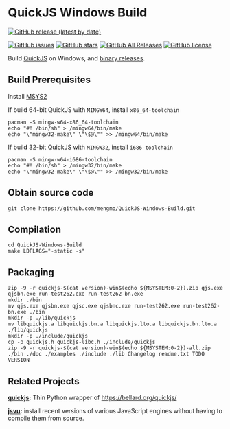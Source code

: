 # QuickJS Windows Build

[![GitHub release (latest by date)](https://img.shields.io/github/v/release/mengmo/QuickJS-Windows-Build?logo=github)](https://github.com/mengmo/QuickJS-Windows-Build/releases)

[![GitHub issues](https://img.shields.io/github/issues/mengmo/QuickJS-Windows-Build?logo=github)](https://github.com/mengmo/QuickJS-Windows-Build/issues)
[![GitHub stars](https://img.shields.io/github/stars/mengmo/QuickJS-Windows-Build?logo=github)](https://github.com/mengmo/QuickJS-Windows-Build/stargazers)
[![GitHub All Releases](https://img.shields.io/github/downloads/mengmo/QuickJS-Windows-Build/total?logo=github)](https://github.com/mengmo/QuickJS-Windows-Build/releases)
[![GitHub license](https://img.shields.io/github/license/mengmo/QuickJS-Windows-Build?logo=open-source-initiative)](https://github.com/mengmo/QuickJS-Windows-Build/blob/master/LICENSE)

Build [QuickJS](https://bellard.org/quickjs/) on Windows, and [binary releases](https://github.com/mengmo/QuickJS-Windows-Build/releases).

## Build Prerequisites
Install [MSYS2](http://www.msys2.org/)

If build 64-bit QuickJS with `MINGW64`, install `x86_64-toolchain`
```
pacman -S mingw-w64-x86_64-toolchain
echo "#! /bin/sh" > /mingw64/bin/make
echo "\"mingw32-make\" \"\$@\"" >> /mingw64/bin/make
```

If build 32-bit QuickJS with `MINGW32`, install `i686-toolchain`
```
pacman -S mingw-w64-i686-toolchain
echo "#! /bin/sh" > /mingw32/bin/make
echo "\"mingw32-make\" \"\$@\"" >> /mingw32/bin/make
```

## Obtain source code
```
git clone https://github.com/mengmo/QuickJS-Windows-Build.git
```

## Compilation
```
cd QuickJS-Windows-Build
make LDFLAGS="-static -s"
```

## Packaging
```
zip -9 -r quickjs-$(cat version)-win$(echo ${MSYSTEM:0-2}).zip qjs.exe qjsbn.exe run-test262.exe run-test262-bn.exe
mkdir ./bin
mv qjs.exe qjsbn.exe qjsc.exe qjsbnc.exe run-test262.exe run-test262-bn.exe ./bin
mkdir -p ./lib/quickjs
mv libquickjs.a libquickjs.bn.a libquickjs.lto.a libquickjs.bn.lto.a ./lib/quickjs
mkdir -p ./include/quickjs
cp -p quickjs.h quickjs-libc.h ./include/quickjs
zip -9 -r quickjs-$(cat version)-win$(echo ${MSYSTEM:0-2})-all.zip ./bin ./doc ./examples ./include ./lib Changelog readme.txt TODO VERSION
```

## Related Projects
**[quickjs](https://github.com/PetterS/quickjs):** Thin Python wrapper of https://bellard.org/quickjs/

**[jsvu](https://github.com/GoogleChromeLabs/jsvu):** install recent versions of various JavaScript engines without having to compile them from source.
